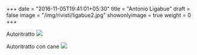 +++
date = "2016-11-05T19:41:01+05:30"
title = "Antonio Ligabue"
draft = false
image = "/img/rivisti/ligabue2.jpg"
showonlyimage = true
weight = 0
+++

<!--more-->
Autoritratto
![](/img/rivisti/ligabue2.jpg)

Autoritratto con cane
![](/img/rivisti/ligabue.jpg)
